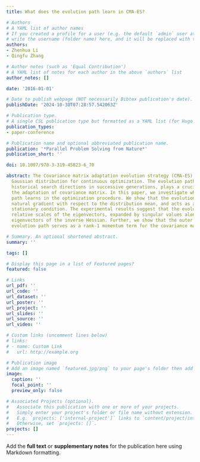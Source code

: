 ```yaml
---
title: What does the evolution path learn in CMA-ES?

# Authors
# A YAML list of author names
# If you created a profile for a user (e.g. the default `admin` user at `content/authors/admin/`), 
# write the username (folder name) here, and it will be replaced with their full name and linked to their profile.
authors:
- Zhenhua Li
- Qingfu Zhang

# Author notes (such as 'Equal Contribution')
# A YAML list of notes for each author in the above `authors` list
author_notes: []

date: '2016-01-01'

# Date to publish webpage (NOT necessarily Bibtex publication's date).
publishDate: '2024-10-30T07:28:57.542063Z'

# Publication type.
# A single CSL publication type but formatted as a YAML list (for Hugo requirements).
publication_types:
- paper-conference

# Publication name and optional abbreviated publication name.
publication: '*Parallel Problem Solving from Nature*'
publication_short: ''

doi: 10.1007/978-3-319-45823-6_70

abstract: The Covariance matrix adaptation evolution strategy (CMA-ES) evolves a multivariate
  Gaussian distribution for continuous optimization. The evolution path, which accumulates
  historical search directions in successive generations, plays a crucial role in
  the adaptation of covariance matrix. In this paper, we investigate what the evolution
  path learns in the optimization procedure. We show that the evolution path accumulates
  natural gradient with respect to the distribution mean, and acts as a momentum under
  stationary condition. The experimental results suggest that the evolution path learns
  relative scales of the eigenvectors, expanded by singular values along corresponding
  eigenvectors of the inverse Hessian. Further, we show that the outer product of
  evolution path serves as a rank-1 momentum term for the covariance matrix.

# Summary. An optional shortened abstract.
summary: ''

tags: []

# Display this page in a list of Featured pages?
featured: false

# Links
url_pdf: ''
url_code: ''
url_dataset: ''
url_poster: ''
url_project: ''
url_slides: ''
url_source: ''
url_video: ''

# Custom links (uncomment lines below)
# links:
# - name: Custom Link
#   url: http://example.org

# Publication image
# Add an image named `featured.jpg/png` to your page's folder then add a caption below.
image:
  caption: ''
  focal_point: ''
  preview_only: false

# Associated Projects (optional).
#   Associate this publication with one or more of your projects.
#   Simply enter your project's folder or file name without extension.
#   E.g. `projects: ['internal-project']` links to `content/project/internal-project/index.md`.
#   Otherwise, set `projects: []`.
projects: []
---
```


Add the **full text** or **supplementary notes** for the publication here using Markdown formatting.
